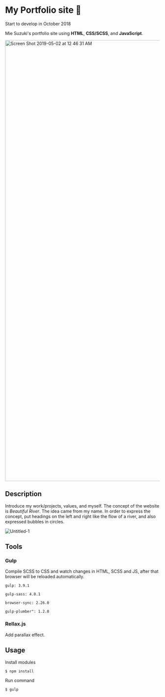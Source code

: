 # My Portfolio site 🦄
Start to develop in October 2018

Mie Suzuki's portfolio site using **HTML**, **CSS/SCSS**, and **JavaScript**.

<img width="1430" alt="Screen Shot 2019-05-02 at 12 46 31 AM" src="https://user-images.githubusercontent.com/38636923/57063874-8a618400-6c79-11e9-837d-1032ad1ded23.png">

## Description
Introduce my work/projects, values, and myself. The concept of the website is *Beautiful River*. The idea came from my name.
In order to express the concept, put headings on the left and right like the flow of a river, and also expressed bubbles in circles.

![Untitled-1](https://user-images.githubusercontent.com/38636923/57066443-0a3f1c80-6c81-11e9-98be-a9b42cdf5367.jpg)

## Tools
### Gulp
Compile SCSS to CSS and watch changes in HTML, SCSS and JS, after that browser will be reloaded automatically.

``gulp: 3.9.1``

``gulp-sass: 4.0.1``

``browser-sync: 2.26.0``

``gulp-plumber": 1.2.0``

### Rellax.js
Add parallax effect.

## Usage
Install modules

``$ npm install``

Run command

``$ gulp``
